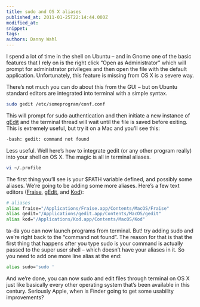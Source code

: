 ```yaml
---
title: sudo and OS X aliases
published_at: 2011-01-25T22:14:44.000Z
modified_at: 
snippet: 
tags: 
authors: Danny Wahl
---
```


I spend a lot of time in the shell on Ubuntu – and in Gnome one of the basic
features that I rely on is the right click “Open as Administrator” which will
prompt for administrator privileges and then open the file with the default
application. Unfortunately, this feature is missing from OS X is a severe way.

There’s not much you can do about this from the GUI – but on Ubuntu standard
editors are integrated into terminal with a simple syntax.

```bash
sudo gedit /etc/someprogram/conf.conf
```

This will prompt for sudo authentication and then initiate a new instance of
[gEdit](http://projects.gnome.org/gedit/) and the terminal thread will wait
until the file is saved before exiting. This is extremely useful, but try it on
a Mac and you’ll see this:

```bash
-bash: gedit: command not found
```

Less useful. Well here’s how to integrate gedit (or any other program really)
into your shell on OS X. The magic is all in terminal aliases.

```bash
vi ~/.profile
```

The first thing you’ll see is your $PATH variable defined, and possibly some
aliases. We’re going to be adding some more aliases. Here’s a few text editors
([Fraise](http://www.fraiseapp.com/), [gEdit](http://projects.gnome.org/gedit/),
and [Kod](http://kodapp.com/)):

```bash
# aliases
alias fraise="/Applications/Fraise.app/Contents/MacOS/Fraise"
alias gedit="/Applications/gedit.app/Contents/MacOS/gedit"
alias kod="/Applications/Kod.app/Contents/MacOS/Kod"
```

ta-da you can now launch programs from terminal. But! try adding sudo and we’re
right back to the “command not found”. The reason for that is that the first
thing that happens after you type sudo is your command is actually passed to the
super user shell – which doesn’t have your aliases in it. So you need to add one
more line alias at the end:

```bash
alias sudo='sudo '
```

And we’re done, you can now sudo and edit files through terminal on OS X just
like basically every other operating system that’s been available in this
century. Seriously Apple, when is Finder going to get some usability
improvements?
